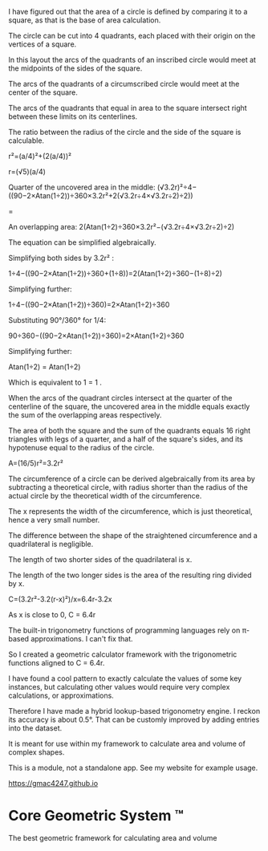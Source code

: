 I have figured out that the area of a circle is defined by comparing it to a square, as that is the base of area calculation.

The circle can be cut into 4 quadrants, each placed with their origin on the vertices of a square.

In this layout the arcs of the quadrants of an inscribed circle would meet at the midpoints of the sides of the square. 

The arcs of the quadrants of a circumscribed circle would meet at the center of the square.

The arcs of the quadrants that equal in area to the square intersect right between these limits on its centerlines. 

The ratio between the radius of the circle and the side of the square is calculable.

r²=(a/4)²+(2(a/4))²

r=(√5)(a/4)


Quarter of the uncovered area in the middle:
(√3.2r)²÷4−((90−2×Atan(1÷2))÷360×3.2r²+2(√3.2r÷4×√3.2r÷2)÷2))

=

An overlapping area: 
2(Atan(1÷2)÷360×3.2r²−(√3.2r÷4×√3.2r÷2)÷2)


The equation can be simplified algebraically.

Simplifying both sides by 3.2r² :

1÷4−((90−2×Atan(1÷2))÷360+(1÷8))=2(Atan(1÷2)÷360−(1÷8)÷2)


Simplifying further: 

1÷4−((90−2×Atan(1÷2))÷360)=2×Atan(1÷2)÷360

Substituting 90°/360° for 1/4: 

90÷360−((90−2×Atan(1÷2))÷360)=2×Atan(1÷2)÷360

Simplifying further: 

Atan(1÷2) = Atan(1÷2)

Which is equivalent to 1 = 1 .

When the arcs of the quadrant circles intersect at the quarter of the centerline of the square, the uncovered area in the middle equals exactly the sum of the overlapping areas respectively. 

The area of both the square and the sum of the quadrants equals 16 right triangles with legs of a quarter, and a half of the square's sides, and its hypotenuse equal to the radius of the circle. 

A=(16/5)r²=3.2r²


The circumference of a circle can be derived algebraically from its area by subtracting a theoretical circle, with radius shorter than the radius of the actual circle by the theoretical width of the circumference.

The x represents the width of the circumference, which is just theoretical, hence a very small number.

The difference between the shape of the straightened circumference and a quadrilateral is negligible.

The length of two shorter sides of the quadrilateral is x.

The length of the two longer sides is the area of the resulting ring divided by x.

C=(3.2r²-3.2(r-x)²)/x=6.4r-3.2x

As x is close to 0, C = 6.4r


The built-in trigonometry functions of programming languages rely on π-based approximations. 
I can't fix that. 

So I created a geometric calculator framework with the trigonometric functions aligned to C = 6.4r. 

I have found a cool pattern to exactly calculate the values of some key instances, but calculating other values would require very complex calculations, or approximations. 

Therefore I have made a hybrid lookup-based trigonometry engine. 
I reckon its accuracy is about 0.5°. That can be customly improved by adding entries into the dataset. 

It is meant for use within my framework to calculate area and volume of complex shapes. 

This is a module, not a standalone app. 
See my website for example usage. 

https://gmac4247.github.io

# Core Geometric System ™ 

The best geometric framework for calculating area and volume 


<!---
I have figured out that the area of a circle is defined by comparing it to a square, as that is the base of area calculation.

The circle can be cut into 4 quadrants, each placed with their origin on the vertices of a square.

In this layout the arcs of the quadrants of an inscribed circle would meet at the midpoints of the sides of the square. 

The arcs of the quadrants of a circumscribed circle would meet at the center of the square.

The arcs of the quadrants that equal in area to the square intersect right between these limits on its centerlines. 

The ratio between the radius of the circle and the side of the square is calculable.

r²=(a/4)²+(2(a/4))²

r=(√5)(a/4)


Quarter of the uncovered area in the middle:
(√3.2r)²÷4−((90−2×Atan(1÷2))÷360×3.2r²+2(√3.2r÷4×√3.2r÷2)÷2))

=

An overlapping area: 
2(Atan(1÷2)÷360×3.2r²−(√3.2r÷4×√3.2r÷2)÷2)


The equation can be simplified algebraically.

Simplifying both sides by 3.2r² :

1÷4−((90−2×Atan(1÷2))÷360+(1÷8))=2(Atan(1÷2)÷360−(1÷8)÷2)


Simplifying further: 

1÷4−((90−2×Atan(1÷2))÷360)=2×Atan(1÷2)÷360

Substituting 90°/360° for 1/4: 

90÷360−((90−2×Atan(1÷2))÷360)=2×Atan(1÷2)÷360

Simplifying further: 

Atan(1÷2) = Atan(1÷2)

Which is equivalent to 1 = 1 .

When the arcs of the quadrant circles intersect at the quarter of the centerline of the square, the uncovered area in the middle equals exactly the sum of the overlapping areas respectively. 

The area of both the square and the sum of the quadrants equals 16 right triangles with legs of a quarter, and a half of the square's sides, and its hypotenuse equal to the radius of the circle. 

A=(16/5)r²=3.2r²


The circumference of a circle can be derived algebraically from its area by subtracting a theoretical circle, with radius shorter than the radius of the actual circle by the theoretical width of the circumference.

The x represents the width of the circumference, which is just theoretical, hence a very small number.

The difference between the shape of the straightened circumference and a quadrilateral is negligible.

The length of two shorter sides of the quadrilateral is x.

The length of the two longer sides is the area of the resulting ring divided by x.

C=(3.2r²-3.2(r-x)²)/x=6.4r-3.2x

As x is close to 0, C = 6.4r


The built-in trigonometry functions of programming languages rely on π-based approximations. 
I can't fix that. 

So I created a geometric calculator framework with the trigonometric functions aligned to C = 6.4r. 

I have found a cool pattern to exactly calculate the values of some key instances, but calculating other values would require very complex calculations, or approximations. 

Therefore I have made a hybrid lookup-based trigonometry engine. 
I reckon its accuracy is about 0.5°. That can be customly improved by adding entries into the dataset. 

It is meant for use within my framework to calculate area and volume of complex shapes. 

This is a module, not a standalone app. 
See my website for example usage. 

https://gmac4247.github.io

# Core Geometric System ™ 

The best geometric framework for calculating area and volume
--->
